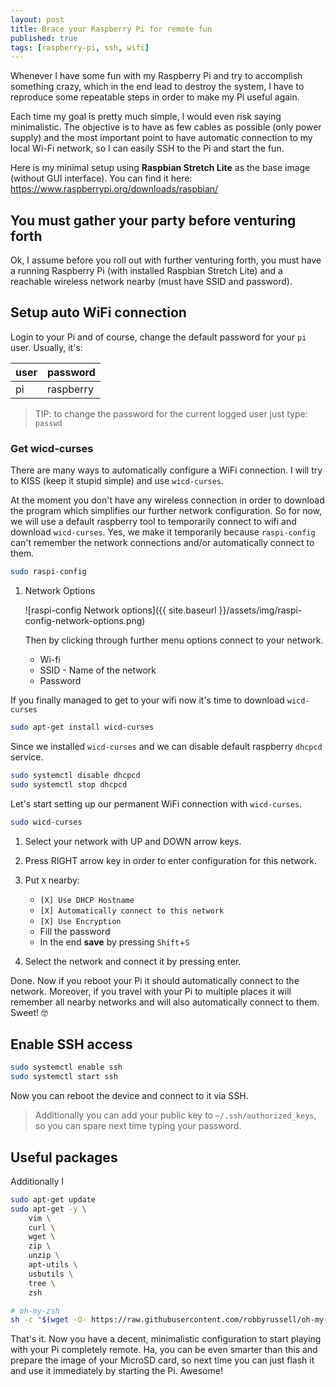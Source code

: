 ```yaml
---
layout: post
title: Brace your Raspberry Pi for remote fun
published: true
tags: [raspberry-pi, ssh, wifi]
---
```


Whenever I have some fun with my Raspberry Pi and try to accomplish something crazy, which in the end lead to destroy the system, I have to reproduce some repeatable steps in order to make my Pi useful again. 

Each time my goal is pretty much simple, I would even risk saying minimalistic. The objective is to have as few cables as possible (only power supply) and the most important point to have automatic connection to my local Wi-Fi network, so I can easily SSH to the Pi and start the fun.

Here is my minimal setup using **Raspbian Stretch Lite** as the base image (without GUI interface). You can find it here: <https://www.raspberrypi.org/downloads/raspbian/>

## You must gather your party before venturing forth

Ok, I assume before you roll out with further venturing forth, you must have a running Raspberry Pi (with installed Raspbian Stretch Lite) and a reachable wireless network nearby (must have SSID and password).

## Setup auto WiFi connection

Login to your Pi and of course, change the default password for your `pi` user. Usually, it's:

| user | password  |
| ---- | --------- |
| pi   | raspberry |

> TIP: to change the password for the current logged user just type: `passwd`

### Get wicd-curses

There are many ways to automatically configure a WiFi connection. I will try to KISS (keep it stupid simple) and use `wicd-curses`.

At the moment you don't have any wireless connection in order to download the program which simplifies our further network configuration. So for now, we will use a default raspberry tool to temporarily connect to wifi and download `wicd-curses`. Yes, we make it temporarily because `raspi-config` can't remember the network connections and/or automatically connect to them.

```bash
sudo raspi-config
```

1.  Network Options

    ![raspi-config Network options]\({{ site.baseurl }}/assets/img/raspi-config-network-options.png)

    Then by clicking through further menu options connect to your network.

    -   Wi-fi
    -   SSID - Name of the network
    -   Password

If you finally managed to get to your wifi now it's time to download `wicd-curses`

```bash
sudo apt-get install wicd-curses
```

Since we installed `wicd-curses` and we can disable default raspberry `dhcpcd` service.

```bash
sudo systemctl disable dhcpcd
sudo systemctl stop dhcpcd
```

Let's start setting up our permanent WiFi connection with `wicd-curses`.

```bash
sudo wicd-curses
```

1.  Select your network with UP and DOWN arrow keys.

1.  Press RIGHT arrow key in order to enter configuration for this network.

1.  Put `X` nearby:
    -   `[X] Use DHCP Hostname`
    -   `[X] Automatically connect to this network`
    -   `[X] Use Encryption`
    -   Fill the password
    -   In the end **save** by pressing `Shift`+`S`

1.  Select the network and connect it by pressing enter.

Done. Now if you reboot your Pi it should automatically connect to the network. Moreover, if you travel with your Pi to multiple places it will remember all nearby networks and will also automatically connect to them. Sweet! 🤓 

## Enable SSH access

```bash
sudo systemctl enable ssh
sudo systemctl start ssh
```

Now you can reboot the device and connect to it via SSH.

> Additionally you can add your public key to `~/.ssh/authorized_keys`, so you can spare next time typing your password.

## Useful packages

Additionally I 

```bash
sudo apt-get update
sudo apt-get -y \
    vim \
    curl \
    wget \
    zip \
    unzip \
    apt-utils \
    usbutils \
    tree \
    zsh

# oh-my-zsh
sh -c "$(wget -O- https://raw.githubusercontent.com/robbyrussell/oh-my-zsh/master/tools/install.sh)"
```

That's it. Now you have a decent, minimalistic configuration to start playing with your Pi completely remote. Ha, you can be even smarter than this and prepare the image of your MicroSD card, so next time you can just flash it and use it immediately by starting the Pi. Awesome!
